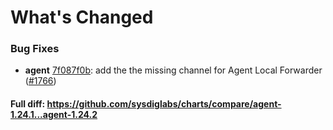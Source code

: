 # What's Changed

### Bug Fixes
- **agent** [7f087f0b](https://github.com/sysdiglabs/charts/commit/7f087f0b40158e976bc69abddeca0fc0947a986a): add the the missing channel for Agent Local Forwarder ([#1766](https://github.com/sysdiglabs/charts/issues/1766))
#### Full diff: https://github.com/sysdiglabs/charts/compare/agent-1.24.1...agent-1.24.2
